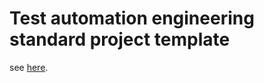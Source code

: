 # Test automation engineering standard project template

see [here](http://poco-chinese.readthedocs.io/zh_CN/latest/source/doc/netease-internal-use-template.html).
